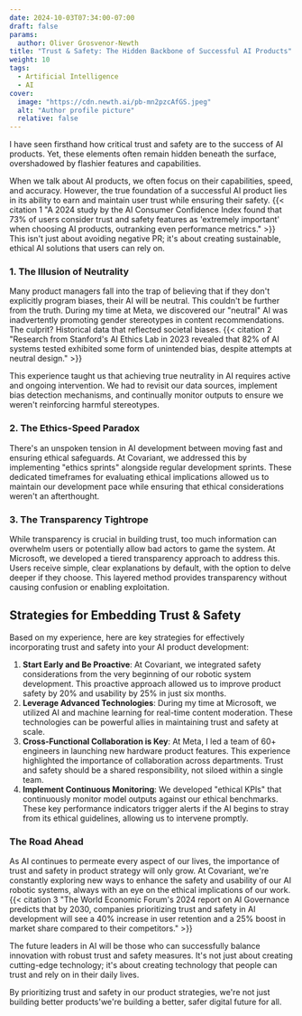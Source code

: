 ```yaml
---
date: 2024-10-03T07:34:00-07:00
draft: false
params:
  author: Oliver Grosvenor-Newth
title: "Trust & Safety: The Hidden Backbone of Successful AI Products"
weight: 10
tags: 
  - Artificial Intelligence
  - AI
cover:
  image: "https://cdn.newth.ai/pb-mn2pzcAfGS.jpeg"
  alt: "Author profile picture"
  relative: false
---
```


I have seen firsthand how critical trust and safety are to the success of AI products. Yet, these elements often remain hidden beneath the surface, overshadowed by flashier features and capabilities.

When we talk about AI products, we often focus on their capabilities, speed, and accuracy. However, the true foundation of a successful AI product lies in its ability to earn and maintain user trust while ensuring their safety. {{< citation 1 "A 2024 study by the AI Consumer Confidence Index found that 73% of users consider trust and safety features as 'extremely important' when choosing AI products, outranking even performance metrics." >}} This isn't just about avoiding negative PR; it's about creating sustainable, ethical AI solutions that users can rely on.

### 1. The Illusion of Neutrality

Many product managers fall into the trap of believing that if they don't explicitly program biases, their AI will be neutral. This couldn't be further from the truth. During my time at Meta, we discovered our "neutral" AI was inadvertently promoting gender stereotypes in content recommendations. The culprit? Historical data that reflected societal biases. {{< citation 2 "Research from Stanford's AI Ethics Lab in 2023 revealed that 82% of AI systems tested exhibited some form of unintended bias, despite attempts at neutral design." >}}

This experience taught us that achieving true neutrality in AI requires active and ongoing intervention. We had to revisit our data sources, implement bias detection mechanisms, and continually monitor outputs to ensure we weren't reinforcing harmful stereotypes.

### 2. The Ethics-Speed Paradox

There's an unspoken tension in AI development between moving fast and ensuring ethical safeguards. At Covariant, we addressed this by implementing "ethics sprints" alongside regular development sprints. These dedicated timeframes for evaluating ethical implications allowed us to maintain our development pace while ensuring that ethical considerations weren't an afterthought.

### 3. The Transparency Tightrope

While transparency is crucial in building trust, too much information can overwhelm users or potentially allow bad actors to game the system. At Microsoft, we developed a tiered transparency approach to address this. Users receive simple, clear explanations by default, with the option to delve deeper if they choose. This layered method provides transparency without causing confusion or enabling exploitation.

## Strategies for Embedding Trust & Safety

Based on my experience, here are key strategies for effectively incorporating trust and safety into your AI product development:

1.  **Start Early and Be Proactive**: At Covariant, we integrated safety considerations from the very beginning of our robotic system development. This proactive approach allowed us to improve product safety by 20% and usability by 25% in just six months.
2.  **Leverage Advanced Technologies**: During my time at Microsoft, we utilized AI and machine learning for real-time content moderation. These technologies can be powerful allies in maintaining trust and safety at scale.
3.  **Cross-Functional Collaboration is Key**: At Meta, I led a team of 60+ engineers in launching new hardware product features. This experience highlighted the importance of collaboration across departments. Trust and safety should be a shared responsibility, not siloed within a single team.
4.  **Implement Continuous Monitoring**: We developed "ethical KPIs" that continuously monitor model outputs against our ethical benchmarks. These key performance indicators trigger alerts if the AI begins to stray from its ethical guidelines, allowing us to intervene promptly.

### The Road Ahead

As AI continues to permeate every aspect of our lives, the importance of trust and safety in product strategy will only grow. At Covariant, we're constantly exploring new ways to enhance the safety and usability of our AI robotic systems, always with an eye on the ethical implications of our work. {{< citation 3 "The World Economic Forum's 2024 report on AI Governance predicts that by 2030, companies prioritizing trust and safety in AI development will see a 40% increase in user retention and a 25% boost in market share compared to their competitors." >}}

The future leaders in AI will be those who can successfully balance innovation with robust trust and safety measures. It's not just about creating cutting-edge technology; it's about creating technology that people can trust and rely on in their daily lives.

By prioritizing trust and safety in our product strategies, we're not just building better products'we're building a better, safer digital future for all. 
